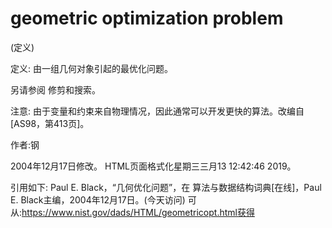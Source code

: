 # geometric optimization problem


(定义)



定义:
由一组几何对象引起的最优化问题。



另请参阅
修剪和搜索。



注意:
由于变量和约束来自物理情况，因此通常可以开发更快的算法。改编自[AS98，第413页]。


作者:钢







2004年12月17日修改。
HTML页面格式化星期三三月13 12:42:46 2019。



引用如下:
Paul E. Black，“几何优化问题”，在
算法与数据结构词典[在线]，Paul E. Black主编，2004年12月17日。(今天访问)
可从:https://www.nist.gov/dads/HTML/geometricopt.html获得